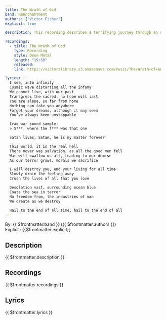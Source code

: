 ```yaml
---
title: The Wrath of God
band: Reenchantment
authors: ["Victor Fisher"]
explicit: true

description: This recording describes a terrifying journey through an apocalyptic vision.

recordings:
  - title: The Wrath of God
    type: Recording
    style: Doom Metal
    length: "19:58"
    released: 
    link: https://victorslibrary.s3.amazonaws.com/music/The+Wrath+of+God/The+Wrath+of+God+%7BNihilism+Remix%7D.mp3

lyrics: |
  I see, into infinity
  Cosmic wave distorting all the infamy
  We cannot live, with our past
  Transgress the sacred, no hope will last
  You are alone, so far from home
  Nothing can take you anywhere
  Forget your dreams, although it may seem
  You’ve always been unstoppable

  Iraq war sound sample:
  > S***, where the f*** was that one

  Satan lives, Satan, he is my master forever

  This world, it is the real hell
  There never was salvation, as all the good men fell
  War will swallow us all, leading to our demise
  As our terror grows, morals we sacrifice

  I will destroy you, end your living for all time
  Slowly drain the feeling away
  Crush the lives of all that you love

  Desolation vast, surrounding ocean blue
  Coats the sea in terror
  No freedom from, the industries of man
  We create as we destroy

  Hail to the end of all time, hail to the end of all
---
```


By: {{ $frontmatter.band }} ({{ $frontmatter.authors }})  
Explicit: {{$frontmatter.explicit}}

## Description

{{ $frontmatter.description }}

## Recordings

{{ $frontmatter.recordings }}

## Lyrics

{{ $frontmatter.lyrics }}
